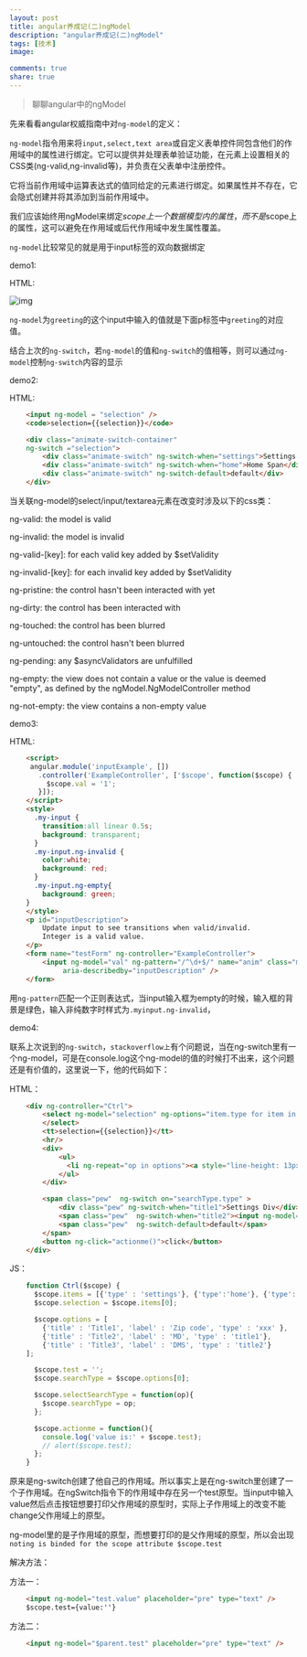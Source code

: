 ```yaml
---
layout: post
title: angular养成记(二)ngModel
description: "angular养成记(二)ngModel"
tags: [技术]
image:

comments: true
share: true
---
```


> 聊聊angular中的ngModel

先来看看angular权威指南中对```ng-model```的定义：

```ng-model```指令用来将```input,select,text area```或自定义表单控件同包含他们的作用域中的属性进行绑定。它可以提供并处理表单验证功能，在元素上设置相关的CSS类(ng-valid,ng-invalid等)，并负责在父表单中注册控件。

<!-- more -->

它将当前作用域中运算表达式的值同给定的元素进行绑定。如果属性并不存在，它会隐式创建并将其添加到当前作用域中。

我们应该始终用ngModel来绑定$scope上一个数据模型内的属性，而不是$scope上的属性，这可以避免在作用域或后代作用域中发生属性覆盖。

```ng-model```比较常见的就是用于input标签的双向数据绑定

demo1:

HTML:

![img](https://puronglong-blog-image.oss-cn-beijing.aliyuncs.com/20200420151521.png)

```ng-model```为```greeting```的这个input中输入的值就是下面p标签中```greeting```的对应值。

结合上次的```ng-switch```，若```ng-model```的值和```ng-switch```的值相等，则可以通过```ng-model```控制```ng-switch```内容的显示

demo2:

HTML:

```html
	<input ng-model = "selection" />
	<code>selection={{selection}}</code>

	<div class="animate-switch-container"
	ng-switch ="selection">
		<div class="animate-switch" ng-switch-when="settings">Settings Div</div>
		<div class="animate-switch" ng-switch-when="home">Home Span</div>
		<div class="animate-switch" ng-switch-default>default</div>
	</div>
```

当关联ng-model的select/input/textarea元素在改变时涉及以下的css类：

ng-valid: the model is valid

ng-invalid: the model is invalid

ng-valid-[key]: for each valid key added by $setValidity

ng-invalid-[key]: for each invalid key added by $setValidity

ng-pristine: the control hasn't been interacted with yet

ng-dirty: the control has been interacted with

ng-touched: the control has been blurred

ng-untouched: the control hasn't been blurred

ng-pending: any $asyncValidators are unfulfilled

ng-empty: the view does not contain a value or the value is deemed "empty", as defined by the ngModel.NgModelController method

ng-not-empty: the view contains a non-empty value

demo3:

HTML:

```html
	<script>
	 angular.module('inputExample', [])
	   .controller('ExampleController', ['$scope', function($scope) {
	     $scope.val = '1';
	   }]);
	</script>
	<style>
	  .my-input {
	    transition:all linear 0.5s;
	    background: transparent;
	  }
	  .my-input.ng-invalid {
	    color:white;
	    background: red;
	  }
	  .my-input.ng-empty{
		background: green;
	}
	</style>
	<p id="inputDescription">
		Update input to see transitions when valid/invalid.
		Integer is a valid value.
	</p>
	<form name="testForm" ng-controller="ExampleController">
		<input ng-model="val" ng-pattern="/^\d+$/" name="anim" class="my-input"
	         aria-describedby="inputDescription" />
	</form>
```

用```ng-pattern```匹配一个正则表达式，当input输入框为empty的时候，输入框的背景是绿色，输入非纯数字时样式为```.myinput.ng-invalid```，

demo4:

联系上次说到的```ng-switch```，```stackoverflow上```有个问题说，当在ng-switch里有一个ng-model，可是在console.log这个ng-model的值的时候打不出来，这个问题还是有价值的，这里说一下，他的代码如下：

HTML：

```html
	<div ng-controller="Ctrl">
		<select ng-model="selection" ng-options="item.type for item in items">
		</select>
		<tt>selection={{selection}}</tt>
		<hr/>
		<div>
			<ul>
			  <li ng-repeat="op in options"><a style="line-height: 13px;" title="{{op.title}}" tabindex="-1" href ng-click="selectSearchType(op)">{{op.title}}</a></li>
			</ul>
		</div>

		<span class="pew"  ng-switch on="searchType.type" >
			<div class="pew" ng-switch-when="title1">Settings Div</div>
			<span class="pew"  ng-switch-when="title2"><input ng-model="test" placeholder="pre" type="text" />{{test}}</span>
			<span class="pew"  ng-switch-default>default</span>
		</span>
		<button ng-click="actionme()">click</button>
	</div>
```

JS：

```js
	function Ctrl($scope) {
	  $scope.items = [{'type' : 'settings'}, {'type':'home'}, {'type':'other'}];
	  $scope.selection = $scope.items[0];

	  $scope.options = [
	    {'title' : 'Title1', 'label' : 'Zip code', 'type' : 'xxx' },
	    {'title' : 'Title2', 'label' : 'MD', 'type' : 'title1'},
	    {'title' : 'Title3', 'label' : 'DMS', 'type' : 'title2'}
	];

	  $scope.test = '';
	  $scope.searchType = $scope.options[0];

	  $scope.selectSearchType = function(op){
	    $scope.searchType = op;
	  };

	  $scope.actionme = function(){
	    console.log('value is:' + $scope.test);
	    // alert($scope.test);
	  };
	}
```

原来是ng-switch创建了他自己的作用域。所以事实上是在ng-switch里创建了一个子作用域。在ngSwitch指令下的作用域中存在另一个test原型。当input中输入value然后点击按钮想要打印父作用域的原型时，实际上子作用域上的改变不能change父作用域上的原型。

ng-model里的是子作用域的原型，而想要打印的是父作用域的原型，所以会出现```noting is binded for the scope attribute $scope.test```

解决方法：

方法一：

```html
	<input ng-model="test.value" placeholder="pre" type="text" />
	$scope.test={value:''}
```

方法二：

```html
	<input ng-model="$parent.test" placeholder="pre" type="text" />
```